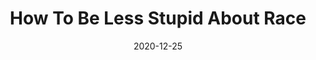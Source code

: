 ---
title: "How To Be Less Stupid About Race"
authors:
    - "Crystal Fleming"
categories: 
    - "race"
link: "https://www.penguinrandomhouse.com/books/575690/how-to-be-less-stupid-about-race-by-crystal-m-fleming/"
date: "2020-12-25"
---